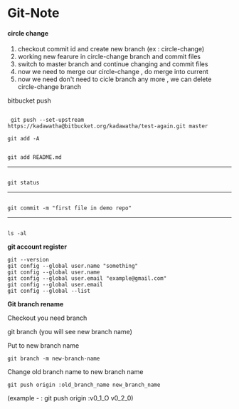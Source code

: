 # Git-Note

#### circle change

<ol> 
 <li>  checkout commit id and create new branch (ex : circle-change)</li>
 <li>  working new fearure in circle-change branch and commit files </li>
 <li>  switch to master branch and continue changing and commit files </li>
 <li>  now we need to merge our circle-change , do merge into current  </li>
 <li>  now we need don't need to cicle branch any more , we can delete  circle-change branch  </li>
</ol>



</hr>

bitbucket push

```

 git push --set-upstream https://kadawatha@bitbucket.org/kadawatha/test-again.git master

```






    git add -A



```

git add README.md

```

<hr>

```

git status

```


<hr>

```

git commit -m "first file in demo repo"

```

<hr>

```

ls -al

```


**git account register**

    git --version
    git config --global user.name "something"
    git config --global user.name
    git config --global user.email "example@gmail.com"
    git config --global user.email
    git config --global --list


**Git branch rename**

<p> Checkout you need branch   </p>

<p> git branch (you will see new branch name) </p>

<p> Put to new branch name   </p>

`git branch -m new-branch-name`

<p> Change old branch name to new branch name   </p>

`git push origin :old_branch_name new_branch_name`

<p> (example - : git push origin :v0_1_O v0_2_0)  </p>
